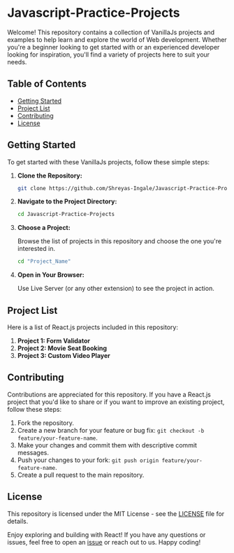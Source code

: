 # Javascript-Practice-Projects

Welcome! This repository contains a collection of VanillaJs projects and examples to help learn and explore the world of Web development. Whether you're a beginner looking to get started with or an experienced developer looking for inspiration, you'll find a variety of projects here to suit your needs.

## Table of Contents

- [Getting Started](#getting-started)
- [Project List](#project-list)
- [Contributing](#contributing)
- [License](#license)

## Getting Started

To get started with these VanillaJs projects, follow these simple steps:

1. **Clone the Repository:**

   ```bash
   git clone https://github.com/Shreyas-Ingale/Javascript-Practice-Projects.git
   ```

2. **Navigate to the Project Directory:**

   ```bash
   cd Javascript-Practice-Projects
   ```

3. **Choose a Project:**

   Browse the list of projects in this repository and choose the one you're interested in.
   ```bash
   cd "Project_Name"
   ```

5. **Open in Your Browser:**

   Use Live Server (or any other extension) to see the project in action.

## Project List

Here is a list of React.js projects included in this repository:

1. **Project 1: Form Validator**
2. **Project 2: Movie Seat Booking**
3. **Project 3: Custom Video Player**

## Contributing

Contributions are appreciated for this repository. If you have a React.js project that you'd like to share or if you want to improve an existing project, follow these steps:

1. Fork the repository.
2. Create a new branch for your feature or bug fix: `git checkout -b feature/your-feature-name`.
3. Make your changes and commit them with descriptive commit messages.
4. Push your changes to your fork: `git push origin feature/your-feature-name`.
5. Create a pull request to the main repository.

## License

This repository is licensed under the MIT License - see the [LICENSE](LICENSE) file for details.

Enjoy exploring and building with React! If you have any questions or issues, feel free to open an [issue](https://github.com/your-username/react-projects/issues) or reach out to us. Happy coding!
